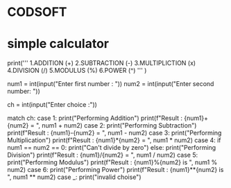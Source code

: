 # CODSOFT
# simple calculator


print('''
      1.ADDITION (+)
      2.SUBTRACTION (-)
      3.MULTIPLICTION (x)
      4.DIVISION (/)
      5.MODULUS (%)
      6.POWER (^) '''
      )

num1 = int(input("Enter first number : "))
num2 = int(input("Enter second number: "))

ch = int(input("Enter choice :"))

match ch:
    case 1:
        print("Performing Addition")
        print(f"Result : {num1}+{num2} = ", num1 + num2)
    case 2:
        print("Performing Subtraction")
        print(f"Result : {num1}-{num2} = ", num1 - num2)
    case 3:
        print("Performing Multiplication")
        print(f"Result : {num1}*{num2} = ", num1 * num2)
    case 4:
        if num1 == num2 == 0:
            print("Can't divide by zero")
        else:
            print("Performing Division")
            print(f"Result : {num1}/{num2} = ", num1 / num2)
    case 5:
        print("Performing Modulus")
        print(f"Result : {num1}%{num2} is ", num1 % num2)
    case 6:
        print("Performing Power")
        print(f"Result :  {num1}**{num2} is ", num1 ** num2)
    case _:
        print("invalid choise")



